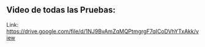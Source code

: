 ## Video de todas las Pruebas:
Link: https://drive.google.com/file/d/1NJ9BvAmZqMQPtmgrgF7qICoDVhYTxAkk/view
